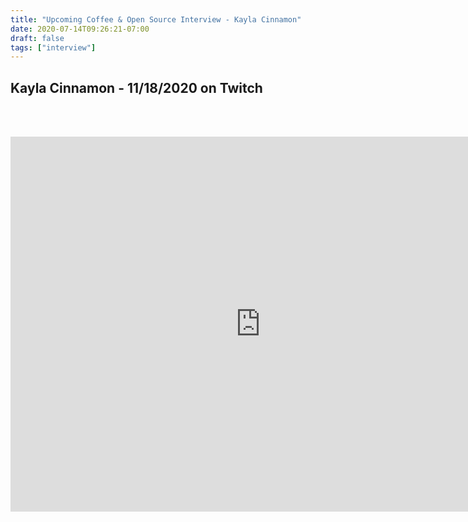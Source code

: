 ```yaml
---
title: "Upcoming Coffee & Open Source Interview - Kayla Cinnamon"
date: 2020-07-14T09:26:21-07:00
draft: false
tags: ["interview"]
---
```


## Kayla Cinnamon - 11/18/2020 on Twitch

<br /><br />

<center>
<iframe width="800" height="600" src="https://www.youtube.com/embed/9KLBfKMaZn8" frameborder="0" allow="accelerometer; autoplay; clipboard-write; encrypted-media; gyroscope; picture-in-picture" allowfullscreen></iframe>
</center>